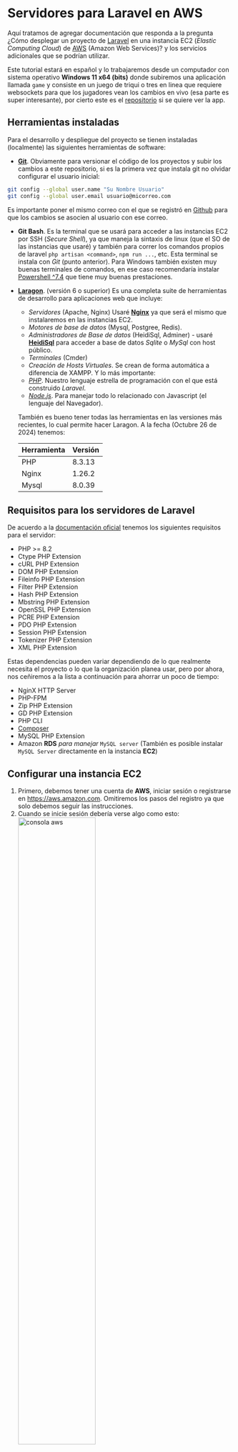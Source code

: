 # Servidores para Laravel en AWS
Aquí tratamos de agregar documentación que responda a la pregunta ¿Cómo desplegar un proyecto de [Laravel](https://laravel.com) en una instancia EC2 (*Elastic Computing Cloud*) de [AWS](https://aws.amazon.com) (Amazon Web Services)? y los servicios adicionales que se podrían utilizar.

Este tutorial estará en español y lo trabajaremos desde un computador con sistema operativo **Windows 11 x64 (bits)** donde subiremos una aplicación llamada `game` y consiste en un juego de triqui o tres en linea que requiere websockets para que los jugadores vean los cambios en vivo (esa parte es super interesante), por cierto este es el [repositorio](https://github.com/luisprmat/game) si se quiere ver la app.

## Herramientas instaladas
Para el desarrollo y despliegue del proyecto se tienen instaladas (localmente) las siguientes herramientas de software:
- [**Git**](https://git-scm.com). Obviamente para versionar el código de los proyectos y subir los cambios a este repositorio, si es la primera vez que instala git no olvidar configurar el usuario inicial:
```sh
git config --global user.name "Su Nombre Usuario"
git config --global user.email usuario@micorreo.com
```
Es importante poner el mismo correo con el que se registró en [Github](https://github.com) para que los cambios se asocien al usuario con ese correo.
- **Git Bash**. Es la terminal que se usará para acceder a las instancias EC2 por SSH (*Secure Shell*), ya que maneja la sintaxis de linux (que el SO de las instancias que usaré) y también para correr los comandos propios de laravel `php artisan <command>`, `npm run ...`, etc. Esta terminal se instala con *Git* (punto anterior). Para Windows también existen muy buenas terminales de comandos, en ese caso recomendaría instalar [Powershell ^7.4](https://learn.microsoft.com/es-es/powershell/scripting/install/installing-powershell-on-windows?view=powershell-7.4#winget) que tiene muy buenas prestaciones.
- [**Laragon**](https://laragon.org/download). (versión 6 o superior) Es una completa suite de herramientas de desarrollo para aplicaciones web que incluye:
    - *Servidores* (Apache, Nginx) Usaré [**Nginx**](https://nginx.org/en/) ya que será el mismo que instalaremos en las instancias EC2.
    - *Motores de base de datos* (Mysql, Postgree, Redis).
    - *Administradores de Base de datos* (HeidiSql, Adminer) - usaré [**HeidiSql**](https://www.heidisql.com) para acceder a base de datos *Sqlite* o *MySql* con host público.
    - *Terminales* (Cmder)
    - *Creación de Hosts Virtuales*. Se crean de forma automática a diferencia de XAMPP.
    Y lo más importante:
    - [*PHP*](https://www.php.net/downloads). Nuestro lenguaje estrella de programación con el que está construido *Laravel*.
    - [*Node.js*](https://nodejs.org). Para manejar todo lo relacionado con Javascript (el lenguaje del Navegador).
  
    También es bueno tener todas las herramientas en las versiones más recientes, lo cual permite hacer Laragon. A la fecha (Octubre 26 de 2024) tenemos:

    | Herramienta | Versión |
    | --- | --- |
    | PHP | 8.3.13 |
    | Nginx | 1.26.2 |
    | Mysql | 8.0.39 |

## Requisitos para los servidores de Laravel
De acuerdo a la [documentación oficial](https://laravel.com/docs/11.x/deployment#server-requirements) tenemos los siguientes requisitos para el servidor:
- PHP >= 8.2
- Ctype PHP Extension
- cURL PHP Extension
- DOM PHP Extension
- Fileinfo PHP Extension
- Filter PHP Extension
- Hash PHP Extension
- Mbstring PHP Extension
- OpenSSL PHP Extension
- PCRE PHP Extension
- PDO PHP Extension
- Session PHP Extension
- Tokenizer PHP Extension
- XML PHP Extension

Estas dependencias pueden variar dependiendo de lo que realmente necesita el proyecto o lo que la organización planea usar, pero por ahora, nos ceñiremos a la lista a continuación para ahorrar un poco de tiempo:

- NginX HTTP Server
- PHP-FPM
- Zip PHP Extension
- GD PHP Extension
- PHP CLI
- [Composer](https://getcomposer.org)
- MySQL PHP Extension
- Amazon **RDS** *para manejar* `MySQL server` (También es posible instalar `MySQL Server` directamente en la instancia **EC2**)

## Configurar una instancia EC2
1. Primero, debemos tener una cuenta de **AWS**, iniciar sesión o registrarse en https://aws.amazon.com. Omitiremos los pasos del registro ya que solo debemos seguir las instrucciones.
1. Cuando se inicie sesión debería verse algo como esto:
<br><img src="https://github.com/user-attachments/assets/3eeff7d9-26ad-461d-8b8c-f4d4d1e18bee" alt="consola aws" width="60%"><br>
1. Haga clic en el enlace EC2 en la barra superior.
Alternativamente, puede encontrarlo en el menú de *Servicios* en la categoría **Informática** (o si ya ha creado instancias EC2 en **Visitados recientemente**), o en la barra de búsqueda
<br><img src="https://github.com/user-attachments/assets/7f295998-e513-4908-8acd-fc0242021dc1" alt="Categoría informática" width="45%">
<img src="https://github.com/user-attachments/assets/2e7e0dca-4956-4b5a-b3b0-5134644fa909" alt="Barra de búsqueda" width="45%"><br>
1. Ahora deberíamos estar en el panel de EC2, que se ve así:
![Panel del EC2](https://github.com/user-attachments/assets/654db17c-f84c-486a-8f9d-a6a89fe881cc)
1. En la esquina superior derecha, primero debemos elegir la región. Todas las estadísticas que se muestran en el panel corresponden a la región seleccionada, incluidos los servidores (instancias). Elegimos la que parezca más adecuada para la base de usuarios, ya que afecta la velocidad a la que se puede acceder a ella. En este ejemplo, usamos **EE.UU.Este** (Norte de Virginia) `us-east-1`.
<br><img src="https://github.com/user-attachments/assets/96599362-1cca-42e5-a8c4-abe26eed8ff7" alt="region de aws" width="50%"><br>
1. En la segunda fila del panel, hay una tarjeta llamada **Lanzar la instancia**. Los servidores se denominan instancias en EC2. Haga clic en el botón **Lanzar la instancia** para continuar.
<br><img src="https://github.com/user-attachments/assets/74385c6c-c136-426f-b0f7-cdbf219c0a3b" alt="lanzar la instancia" width="30%"><br>
1. Ingresamos un nombre para la instancia.
<br><img src="https://github.com/user-attachments/assets/5fd08c08-f0af-46f7-808f-0b4a9298ac08" alt="Nombre de la instancia" width="70%"><br>
1. Elegimos una imagen de *Sistema Operativo*. Elegimos **Ubuntu** porque ofrece herramientas listas para usar y no necesita ninguna instalación personalizada de paquetes.
![EC2 SO](https://github.com/user-attachments/assets/39fcd62b-a786-48f8-8bc0-c53cd6218d1d)
1. Para nuestros fines, dejamos el tipo de instancia **t2.micro** sin cambios, ya que tal vez no necesitemos más potencia y además está en *el nivel gratuito*.
Según los requisitos del proyecto, es posible que cambiar esta configuración por algo más potente. Además aparecen los costos de mantenimiento de la instancia cuando se supere el nivel gratuito.
<br><img src="https://github.com/user-attachments/assets/96fe6d77-cd41-4fa1-8747-0654a78e2900" alt="Elección tipo de instancia" width="80%"><br>
1. Para acceder a la instancia creada más tarde, necesitaremos la clave SSH del servidor. Para ello debemos necesitamos **Crear un nuevo par de claves**
<br><img src="https://github.com/user-attachments/assets/17148492-5406-42d5-9a23-c13068e6ab9c" alt="Nuevo par de claves" width="80%"><br>
<img src="https://github.com/user-attachments/assets/bd5f1168-0cc7-45c3-a780-85b1f4f7936b" alt="Crear par de claves" width="60%"><br>
Cuando hagamos click en **Crear par de claves** nos solicitará guardar el archivo `ec2-ubuntu-app-server.pem` en nuestro computador, es muy importante porque esa será la identificación para poder acceder mediante *SSH* desde nuestro pc. Es buena práctica guardar este archivo en la raiz de la carpeta del usuario dentro de una carpeta "oculta" llamada `.ssh`. En nuestro caso que es *Windows* lo guardaremos en `C:\Users\%USERPROFILE%\.ssh`, en *Linux* se guarda por lo general en `/home/<user>/.ssh`.


## Instalar supervisor para correr workers y websockets en producción
- Nos conectamos a la EC2
- Entramos como super usuario `sudo su -`
- Instalamos supervisor `apt install supervisor`
- Nos vamos a al directorio de configuración `cd /etc/supervisor/conf.d`
- Creamos un archivo de configuración `nano app-workers.conf`
- Escribimos la configuración

```
[program:laravel-reverb]
process_name=%(program_name)s
command=php /home/web/game/artisan reverb:start
autostart=true
autorestart=true
stopasgroup=true
killasgroup=true
numprocs=1
minfds=10000
redirect_stderr=true
stdout_logfile=/home/web/game/storage/logs/reverb.log
stopwaitsecs=3600
stdout_logfile_maxbytes=5MB
user=web
```

- Guardamos y ejecutamos `sudo supervisorctl reread` seguido de `sudo supervisorctl update`

## Agregar a un sitio un certificado SSL desde Let's Encrypt
- Nos conectamos a la EC2 por `ssh`
- Entramos como super usuario `sudo su -`
- Instalamos **CertBot** `snap install --classic certbot` obteniendo algo como

```
root@ip-172-31-91-169:~# snap install --classic certbot
certbot 2.11.0 from Certbot Project (certbot-eff✓) installed
root@ip-172-31-91-169:~#
```
- Ya que **CertBot** modifica la configuracion de `nginx` debemos guardar un respaldo del archivo de configuracion del servidor
`cp /etc/nginx/sites-available/project /etc/nginx/sites-available/project-backup`
- Corremos **CertBot**: `certbot --nginx`, obtenemos:

```
root@ip-172-31-91-169:~# certbot --nginx
Saving debug log to /var/log/letsencrypt/letsencrypt.log
Enter email address (used for urgent renewal and security notices)
 (Enter 'c' to cancel):
```

- Agregamos  nuestra dirección de *email*
  
```
- - - - - - - - - - - - - - - - - - - - - - - - - - - - - - - - - - - - - - - -
Please read the Terms of Service at
https://letsencrypt.org/documents/LE-SA-v1.4-April-3-2024.pdf. You must agree in
order to register with the ACME server. Do you agree?
- - - - - - - - - - - - - - - - - - - - - - - - - - - - - - - - - - - - - - - -
(Y)es/(N)o:
```

- Respondemos afirmativamente **Y**

```
- - - - - - - - - - - - - - - - - - - - - - - - - - - - - - - - - - - - - - - -
Would you be willing, once your first certificate is successfully issued, to
share your email address with the Electronic Frontier Foundation, a founding
partner of the Let's Encrypt project and the non-profit organization that
develops Certbot? We'd like to send you email about our work encrypting the web,
EFF news, campaigns, and ways to support digital freedom.
- - - - - - - - - - - - - - - - - - - - - - - - - - - - - - - - - - - - - - - -
(Y)es/(N)o:
```

- También respondemos afirmativamente **Y**

```
Account registered.

Which names would you like to activate HTTPS for?
We recommend selecting either all domains, or all domains in a VirtualHost/server block.
- - - - - - - - - - - - - - - - - - - - - - - - - - - - - - - - - - - - - - - -
1: triqui.luisparrado.xyz
- - - - - - - - - - - - - - - - - - - - - - - - - - - - - - - - - - - - - - - -
Select the appropriate numbers separated by commas and/or spaces, or leave input
blank to select all options shown (Enter 'c' to cancel):
```

- Aquí nos lista los dominios y nos pregunta a cuales desea agregar el certificado SSL, respondemos separando por comas los numerales de todos los dominios, en este caso que solo hay uno pues digitamos el numeral **1**

```
Requesting a certificate for triqui.luisparrado.xyz

Successfully received certificate.
Certificate is saved at: /etc/letsencrypt/live/triqui.luisparrado.xyz/fullchain.pem
Key is saved at:         /etc/letsencrypt/live/triqui.luisparrado.xyz/privkey.pem
This certificate expires on 2025-01-27.
These files will be updated when the certificate renews.
Certbot has set up a scheduled task to automatically renew this certificate in the background.

Deploying certificate
Successfully deployed certificate for triqui.luisparrado.xyz to /etc/nginx/sites-enabled/game
Congratulations! You have successfully enabled HTTPS on https://triqui.luisparrado.xyz

- - - - - - - - - - - - - - - - - - - - - - - - - - - - - - - - - - - - - - - -
If you like Certbot, please consider supporting our work by:
 * Donating to ISRG / Let's Encrypt:   https://letsencrypt.org/donate
 * Donating to EFF:                    https://eff.org/donate-le
- - - - - - - - - - - - - - - - - - - - - - - - - - - - - - - - - - - - - - - -
root@ip-172-31-91-169:~#
```
- Ya podemos ingresar nuevamente con el protocolo seguro *HTTPS*, ¡Genial!

## Instalar y asegurar MySQL Server 8 en Ubuntu 22.04 (EC2)
Instrucciones básicas:
- Nos conectamos a la EC2 por `ssh`
- Entramos como super usuario `sudo su -`
- Instalamos el servidor de **MySQL**: `apt install mysql-server` y esperamos que termine la instalación.

Teniendo en cuenta que el usuario `root` que viene por defecto no admite autenticación con contraseña lo que podría ser un *problema de seguridad*, ingresamos y alteramos el usuario `root` para que admita contraseña.
- Ingresamos a `mysql`
- `mysql> ALTER USER 'root'@'localhost' IDENTIFIED WITH caching_sha2_password BY '12345678';`, reemplazando obviamente `'12345678'` por una contraseña segura; así obtenemos algo como

```
mysql> ALTER USER 'root'@'localhost' IDENTIFIED WITH caching_sha2_password BY '12345678';
Query OK, 0 rows affected (0.03 sec)

mysql>
```
- Ya podemos cerrar la conexión de **MySQL**: `mysql> exit;` y la próxima vez entrar con la contraseña (`mysql` denega el acceso si no se pone contraseña)

```
root@ip-172-31-91-169:~# mysql -u root -p
Enter password:
```
Digitamos el password asignado y

```
Welcome to the MySQL monitor.  Commands end with ; or \g.
Your MySQL connection id is 12
Server version: 8.0.39-0ubuntu0.24.04.2 (Ubuntu)

Copyright (c) 2000, 2024, Oracle and/or its affiliates.

Oracle is a registered trademark of Oracle Corporation and/or its
affiliates. Other names may be trademarks of their respective
owners.

Type 'help;' or '\h' for help. Type '\c' to clear the current input statement.

mysql>
```

Siguiendo con permisos de superusuario ahora nos encargaremos de asegurar la instalación de *MySQL*, ¿porqué? primero para hacer algunas validaciones de seguridad y remover un usuario anónimo que viene por defecto con `mysql` para hacer tests, Procedamos

```
root@ip-172-31-91-169:~# mysql_secure_installation

Securing the MySQL server deployment.

Enter password for user root:
```
Digitamos la contraseña

```
VALIDATE PASSWORD COMPONENT can be used to test passwords
and improve security. It checks the strength of password
and allows the users to set only those passwords which are
secure enough. Would you like to setup VALIDATE PASSWORD component?

Press y|Y for Yes, any other key for No:
```

Aquí nos pregunta si queremos instalar el componente de validación de contraseñas el cual nos ayuda a asegurar que todas las contraseñas para todos los usuarios de *mysql* sean seguras. En esta ocasión vamos a responder con un *No* (basta con presionar **ENTER** ) para poder usar contraseñas sencillas de ejemplo pero en la realidad debiera ser un *Si*.

```
Using existing password for root.
Change the password for root ? ((Press y|Y for Yes, any other key for No) :
```

Nos pregunta si queremos cambiar la contraseña del usuario `root`, responderé *No* (basta con presionar **ENTER** ) por facilidad pero obviamente es bueno poner una contraseña segura.

```
 ... skipping.
By default, a MySQL installation has an anonymous user,
allowing anyone to log into MySQL without having to have
a user account created for them. This is intended only for
testing, and to make the installation go a bit smoother.
You should remove them before moving into a production
environment.

Remove anonymous users? (Press y|Y for Yes, any other key for No) :
```

Nos pregunta si queremos remover los usuarios anónimos que vienen por defecto, nuestra respuesta será afirmativa: **Y**

```
Remove anonymous users? (Press y|Y for Yes, any other key for No) : Y
Success.


Normally, root should only be allowed to connect from
'localhost'. This ensures that someone cannot guess at
the root password from the network.

Disallow root login remotely? (Press y|Y for Yes, any other key for No) :
```

Ahora nos pregunta si queremos prevenir conexiones con el usuario `root` desde fuera del servidor. Responderemos afirmativamente **Y** ya que crearemos usuarios diferentes con menos privilegios para administrar las aplicaciones y a ellos si les permitiremos conexiones externas como por ejemplo desde *HeidiSQL*

```
Disallow root login remotely? (Press y|Y for Yes, any other key for No) : Y
Success.

By default, MySQL comes with a database named 'test' that
anyone can access. This is also intended only for testing,
and should be removed before moving into a production
environment.


Remove test database and access to it? (Press y|Y for Yes, any other key for No) :
```

Nos pregunta si queremos quitar una base de datos llamada `test` que viene para hacer pruebas. Nuestra respuesta será afirmativa **Y**

```
Remove test database and access to it? (Press y|Y for Yes, any other key for No) : Y
 - Dropping test database...
Success.

 - Removing privileges on test database...
Success.

Reloading the privilege tables will ensure that all changes
made so far will take effect immediately.

Reload privilege tables now? (Press y|Y for Yes, any other key for No) :
```

Finalmente nos pregunta si queremos recargar los privilegios en el servidor de *MySQL*, responderemos afirmativamente (**Y**) para que nuestros cambios surtan efecto.

```
Reload privilege tables now? (Press y|Y for Yes, any other key for No) : Y
Success.

All done!
root@ip-172-31-91-169:~#
```

Y ¡listo!, tenemos asegurada nuestra conexión a **MySQL**.

### Crear base de datos y usuario para nuestra aplicación
Para entrar a mysql ya no es necesario entrar como superusuario así que podemos cerrar la sesión `root` y quedamos en la sesión `ubuntu` por defecto

```
root@ip-172-31-91-169:~# exit
logout
ubuntu@ip-172-31-91-169:~$
```

Desde esta consola entramos al usuario `root` de *MySQL* (No confundir con el usuario `root` de linux): `ubuntu@ip-172-31-91-169:~$mysql -u root -p` y después de poner la contraseña estamos en el bash de `mysql>`

- Ahora procedemos a crear la base de datos para nuestra aplicación: `CREATE DATABASE game CHARACTER SET utf8 COLLATE utf8_unicode_ci;` obteniéndose

```
mysql> CREATE DATABASE game CHARACTER SET utf8 COLLATE utf8_unicode_ci;
Query OK, 1 row affected, 2 warnings (0.02 sec)
```

- Ahora procedemos a crear un usuario para nuestra aplicación: `CREATE USER 'game'@'localhost' IDENTIFIED BY '12345678';`
- Luego le asignamos a este usuario privilegios sobre todas las tablas de la base de datos creada anteriormente: `GRANT ALL PRIVILEGES ON game.* TO 'game'@'localhost';`
- Ahora corremos `FLUSH PRIVILEGES;` para limpiar la caché del servidor de *MySQL* y podemos salir de la conexión `exit;`

### Conectarse a la base de datos desde un cliente externo
Con externo nos referimos a que la conexión se hace por fuera del servidor, en este caso usaremos [HeidiSQL](https://www.heidisql.com) que viene instalado por defecto con **Laragon** en windows y usaremos SSH.
- Abrimos HeidiSQL y creamos una nueva sesión siguiendo los pasos 1, 2 y 3 de la gráfica.
![heidiSQL Nueva](https://github.com/user-attachments/assets/aa959928-b401-40e3-9c46-bf9b13572d35)
- Llenamos los datos de la pestaña **Ajustes**
    - **Tipo de Red**: MariaDB or MySQL (SSH Tunnel) -> Esta elección nos habilita la nueva pestaña **Túnel SSH**
    - **Library**: libmariadb.dll (viene por defecto)
    - **Nombre del host / IP**: localhost
    - **Usuario**: game
    - **Contraseña**: (la que se definió para este usuario en el paso anterior)
    - **Puerto**: 3306 (por defecto)
    - **Bases de datos**: game
- Ahora llenamos los datos de la pestaña **Túnel SSH**
    - **Ejecutable SSH**: ssh.exe
    - **Host SSH + Puerto**: ec2-34-201-175-185.compute-1.amazonaws.com, **Puerto**: 22
      
    Aquí copiamos la dirección *DNS de IPv4 pública* que podemos ver en las propiedades de la instancia en la consola de AWS.
    ![ec2-public-host](https://github.com/user-attachments/assets/86943256-c6d9-418e-8f49-224125729ad6)
    - **Nombre de usuario**: ubuntu
    - **Archivo de llave privada**: aqui le damos explorar y buscamos el archivo `.pem` que generamos con el par de claves de la instancia y que usamos para acceder vía SSH.
    
    Los demás campos los dejamos con sus valores por defecto y le damos click en *Abrir* guardando los cambios en la sesión.

Ahora podemos administrar la base de datos desde esta herramienta.
